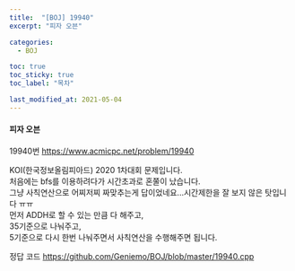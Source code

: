 ```yaml
---
title:  "[BOJ] 19940"
excerpt: "피자 오븐"

categories:
  - BOJ

toc: true
toc_sticky: true
toc_label: "목차"

last_modified_at: 2021-05-04
---
```


#### 피자 오븐

19940번 <https://www.acmicpc.net/problem/19940>

KOI(한국정보올림피아드) 2020 1차대회 문제입니다.<br>
처음에는 bfs를 이용하려다가 시간초과로 혼쭐이 났습니다.<br>
그냥 사칙연산으로 어찌저찌 짜맞추는게 답이었네요...시간제한을 잘 보지 않은 탓입니다 ㅠㅠ<br>
먼저 ADDH로 할 수 있는 만큼 다 해주고,<br>
35기준으로 나눠주고,<br>
5기준으로 다시 한번 나눠주면서 사칙연산을 수행해주면 됩니다.

정답 코드 <https://github.com/Geniemo/BOJ/blob/master/19940.cpp>